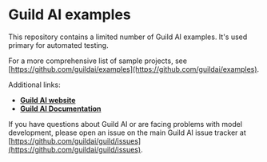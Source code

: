 # Guild AI examples

This repository contains a limited number of Guild AI examples. It's
used primary for automated testing.

For a more comprehensive list of sample projects, see
[https://github.com/guildai/examples](https://github.com/guildai/examples).

Additional links:

- **[Guild AI website](https://www.guild.ai)**
- **[Guild AI Documentation](https://www.guild.ai/docs/)**

If you have questions about Guild AI or are facing problems with model
development, please open an issue on the main Guild AI issue tracker
at
[https://github.com/guildai/guild/issues](https://github.com/guildai/guild/issues).
